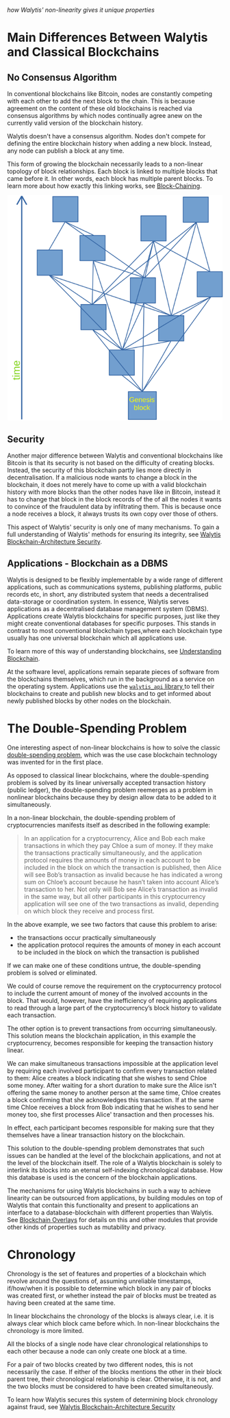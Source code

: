 _how Walytis' non-linearity gives it unique properties_
# Main Differences Between Walytis and Classical Blockchains

## No Consensus Algorithm
In conventional blockchains like Bitcoin, nodes are constantly competing with each other to add the next block to the chain.
This is because agreement on the content of these old blockchains is reached via consensus algorithms by which nodes continually agree anew on the currently valid version of the blockchain history.

Walytis doesn't have a consensus algorithm.
Nodes don't compete for defining the entire blockchain history when adding a new block.
Instead, any node can publish a block at any time.

This form of growing the blockchain necessarily leads to a non-linear topology of block relationships.
Each block is linked to multiple blocks that came before it.
In other words, each block has multiple parent blocks.
To learn more about how exactly this linking works, see [Block-Chaining](../Technical/Block-Chaining.md).

![](../Technical/NonlinearStructureDiagram.svg)

## Security
Another major difference between Walytis and conventional blockchains like Bitcoin is that its security is not based on the difficulty of creating blocks.
Instead, the security of this blockchain partly lies more directly in decentralisation.
If a malicious node wants to change a block in the blockchain, it does not merely have to come up with a valid blockchain history with more blocks than the other nodes have like in Bitcoin, instead it has to change that block in the block records of the  of all the nodes it wants to convince of the fraudulent data by infiltrating them.
This is because once a node receives a block, it always trusts its own copy over those of others.

This aspect of Walytis' security is only one of many mechanisms.
To gain a full understanding of Walytis' methods for ensuring its integrity, see [Walytis Blockchain-Architecture Security](../Technical/WalytisBlockchainSecurity.md).

## Applications - Blockchain as a DBMS
Walytis is designed to be flexibly implementable by a wide range of different applications, such as communications systems, publishing platforms, public records etc, in short, any distributed system that needs a decentralised data-storage or coordination system.
In essence, Walytis serves applications as a decentralised database management system (DBMS).
Applications create Walytis blockchains for specific purposes, just like they might create conventional databases for specific purposes.
This stands in contrast to most conventional blockchain types,where each blockchain type usually has one universal blockchain which all applications use.

To learn more of this way of understanding blockchains, see [Understanding Blockchain](./UnderstandingBlockchain.md).

At the software level, applications remain separate pieces of software from the blockchains themselves, which run in the background as a service on the operating system.
Applications use the [`walytis_api` library ](../User/walytis_api-Overview.md)to tell their blockchains to create and publish new blocks and to get informed about newly published blocks by other nodes on the blockchain.

# The Double-Spending Problem
One interesting aspect of non-linear blockchains is how to solve the classic [double-spending problem](https://en.wikipedia.org/wiki/Double-spending), which was the use case blockchain technology was invented for in the first place.

As opposed to classical linear blockchains, where the double-spending problem is solved by its linear universally accepted transaction history (public ledger), the double-spending problem reemerges as a problem in nonlinear blockchains because they by design allow data to be added to it simultaneously.

In a non-linear blockchain, the double-spending problem of cryptocurrencies manifests itself as described in the following example:

> In an application for a cryptocurrency, Alice and Bob each make transactions in which they pay Chloe a sum of money.
> If they make the transactions practically simultaneously, and the application protocol requires the amounts of money in each account to be included in the block on which the transaction is published, then Alice will see Bob’s transaction as invalid because he has indicated a wrong sum on Chloe’s account because he hasn’t taken into account Alice’s transaction to her.
> Not only will Bob see Alice’s transaction as invalid in the same way, but all other participants in this cryptocurrency application will see one of the two transactions as invalid, depending on which block they receive and process first.

In the above example, we see two factors that cause this problem to arise:
- the transactions occur practically simultaneously
- the application protocol requires the amounts of money in each account to be included in the block on which the transaction is published

If we can make one of these conditions untrue, the double-spending problem is solved or eliminated.

We could of course remove the requirement on the cryptocurrency protocol to include the current amount of money of the involved accounts in the block.
That would, however, have the inefficiency of requiring applications to read through a large part of the cryptocurrency’s block history to validate each transaction.

The other option is to prevent transactions from occurring simultaneously.
This solution means the blockchain application, in this example the cryptocurrency, becomes responsible for keeping the transaction history linear.

We can make simultaneous transactions impossible at the application level by requiring each involved participant to confirm every transaction related to them:
Alice creates a block indicating that she wishes to send Chloe some money.
After waiting for a short duration to make sure the Alice isn't offering the same money to another person at the same time, Chloe creates a block confirming that she acknowledges this transaction.
If at the same time Chloe receives a block from Bob indicating that he wishes to send her money too, she first processes Alice' transaction and then processes his.

In effect, each participant becomes responsible for making sure that they themselves have a linear transaction history on the blockchain.

This solution to the double-spending problem demonstrates that such issues can be handled at the level of the blockchain applications, and not at the level of the blockchain itself.
The role of a Walytis blockchain is solely to interlink its blocks into an eternal self-indexing chronological database.
How this database is used is the concern of the blockchain applications.

The mechanisms for using Walytis blockchains in such a way to achieve linearity can be outsourced from applications, by building modules on top of Walytis that contain this functionality and present to applications an interface to a database-blockchain with different properties than Walytis.
See [Blockchain Overlays](/docs/Meaning/IntroductionToWalytis.md#blockchain-overlays) for details on this and other modules that provide other kinds of properties such as mutability and privacy.

# Chronology
Chronology is the set of features and properties of a blockchain which revolve around the questions of, assuming unreliable timestamps, if/how/when it is possible to determine which block in any pair of blocks was created first, or whether instead the pair of blocks must be treated as having been created at the same time.

In linear blockchains the chronology of the blocks is always clear, i.e. it is always clear which block came before which.
In non-linear blockchains the chronology is more limited.

All the blocks of a single node have clear chronological relationships to each other because a node can only create one block at a time.

For a pair of two blocks created by two different nodes, this is not necessarily the case.
If either of the blocks mentions the other in their block parent tree, their chronological relationship is clear.
Otherwise, it is not, and the two blocks must be considered to have been created simultaneously.

To learn how Walytis secures this system of determining block chronology against fraud, see [Walytis Blockchain-Architecture Security](../Technical/WalytisBlockchainSecurity.md#block-chronology-forgery)
